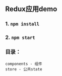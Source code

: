 
## Redux应用demo


### 1. `npm install`

### 2. `npm start`

### 目录：

```
components - 组件
store - 公共state
```

